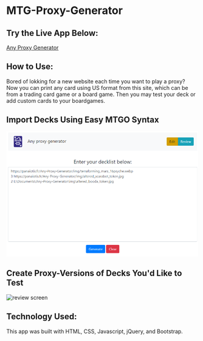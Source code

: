 # MTG-Proxy-Generator
## Try the Live App Below:
[Any Proxy Generator](https://panaiotis.fr/MTG-Proxy-Generator/)
## How to Use:
Bored of lokking for a new website each time you want to play a proxy?
Now you can print any card using US format from this site, which can be from a trading card game or a board game.
Then you may test your deck or add custom cards to your boardgames.
## Import Decks Using Easy MTGO Syntax
![edit screen](Screenshots/3.png)
## Create Proxy-Versions of Decks You'd Like to Test
![review screen](Screenshots/1.png)
## Technology Used:
This app was built with HTML, CSS, Javascript, jQuery, and Bootstrap.

